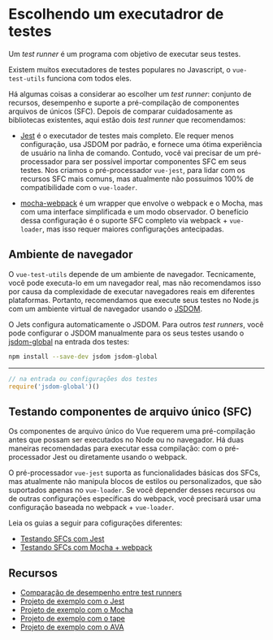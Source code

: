 # Escolhendo um executadror de testes

Um *test runner* é um programa com objetivo de executar seus testes.

Existem muitos executadores de testes populares no Javascript, o `vue-test-utils` funciona com todos eles.

Há algumas coisas a considerar ao escolher um *test runner*: conjunto de recursos, desempenho e suporte a pré-compilação de componentes arquivos de únicos (SFC). Depois de comparar cuidadosamente as bibliotecas existentes, aqui estão dois *test runner* que recomendamos:

- [Jest](https://facebook.github.io/jest/docs/en/getting-started.html#content) é o executador de testes mais completo. Ele requer menos configuração, usa JSDOM por padrão, e fornece uma ótima experiência de usuário na linha de comando. Contudo, você vai precisar de um pré-processador para ser possível importar componentes SFC em seus testes. Nos criamos o pré-processador `vue-jest`, para lidar com os recursos SFC mais comuns, mas atualmente não possuímos 100% de compatibilidade com o `vue-loader`.

- [mocha-webpack](https://github.com/zinserjan/mocha-webpack) é um 
wrapper que envolve o webpack e o Mocha, mas com uma interface simplificada e um modo observador. O benefício dessa configuração é o suporte SFC completo via webpack + `vue-loader`, mas isso requer maiores configurações antecipadas.

## Ambiente de navegador

O `vue-test-utils` depende de um ambiente de navegador. Tecnicamente, você pode executa-lo em um navegador real, mas não recomendamos isso por causa da complexidade de executar navegadores reais em diferentes plataformas. Portanto, recomendamos que execute seus testes no Node.js com um ambiente virtual de navegador usando o [JSDOM](https://github.com/tmpvar/jsdom).

O Jets configura automaticamente o JSDOM. Para outros *test runners*, você pode configurar o JSDOM manualmente para os seus testes usando o [jsdom-global](https://github.com/rstacruz/jsdom-global) na entrada dos testes:

``` bash
npm install --save-dev jsdom jsdom-global
```
---
``` js
// na entrada ou configurações dos testes
require('jsdom-global')()
```

## Testando componentes de arquivo único (SFC)

Os componentes de arquivo único do Vue requerem uma pré-compilação antes que possam ser executados no Node ou no navegador. Há duas maneiras recomendadas para executar essa compilação: com o pré-processador Jest ou diretamente usando o webpack.

O pré-processador `vue-jest` suporta as funcionalidades básicas dos SFCs, mas atualmente não manipula blocos de estilos ou personalizados, que são suportados apenas no `vue-loader`. Se você depender desses recursos ou de outras configurações específicas do webpack, você precisará usar uma configuração baseada no webpack + `vue-loader`.

Leia os guias a seguir para cofigurações diferentes:

- [Testando SFCs com Jest](./testing-SFCs-with-jest.md)
- [Testando SFCs com Mocha + webpack](./testing-SFCs-with-mocha-webpack.md)

## Recursos

- [Comparação de desempenho entre test runners](https://github.com/eddyerburgh/vue-unit-test-perf-comparison)
- [Projeto de exemplo com o Jest](https://github.com/vuejs/vue-test-utils-jest-example)
- [Projeto de exemplo com o Mocha](https://github.com/vuejs/vue-test-utils-mocha-webpack-example)
- [Projeto de exemplo com o tape](https://github.com/eddyerburgh/vue-test-utils-tape-example)
- [Projeto de exemplo com o AVA](https://github.com/eddyerburgh/vue-test-utils-ava-example)
